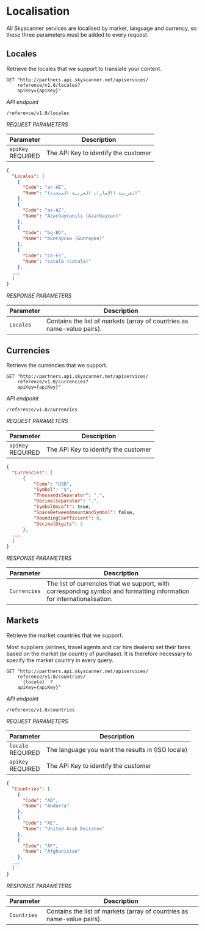 # Localisation

All Skyscanner services are localised by market, language and currency, so these three parameters must be added to every request.

## Locales

Retrieve the locales that we support to translate your content.

```shell
GET "http://partners.api.skyscanner.net/apiservices/
    reference/v1.0/locales?
    apiKey={apiKey}"
```

*API endpoint*

`/reference/v1.0/locales`

*REQUEST PARAMETERS*

| Parameter | Description |
| --------- | ------- |
| ```apiKey``` <br><span class="required">REQUIRED</span> | The API Key to identify the customer |

```json
{
  "Locales": [
    {
      "Code": "ar-AE",
      "Name": "العربية (الإمارات العربية المتحدة)"
    },
    {
      "Code": "az-AZ",
      "Name": "Azərbaycan­ılı (Azərbaycan)"
    },
    {
      "Code": "bg-BG",
      "Name": "български (България)"
    },
    {
      "Code": "ca-ES",
      "Name": "català (català)"
    },
  ...
  ]
}
```


*RESPONSE PARAMETERS*

| Parameter | Description |
| --- | --- |
| ```Locales``` | Contains the list of markets (array of countries as name-value pairs). |


## Currencies

Retrieve the currencies that we support.

```shell
GET "http://partners.api.skyscanner.net/apiservices/
    reference/v1.0/currencies?
    apiKey={apiKey}"
```
*API endpoint*

`/reference/v1.0/currencies`

*REQUEST PARAMETERS*

Parameter | Description |
--------- | ------- |
```apiKey``` <br><span class="required">REQUIRED</span> | The API Key to identify the customer |

```json
{
  "Currencies": [
      {
          "Code": "USD",
          "Symbol": "$",
          "ThousandsSeparator": ",",
          "DecimalSeparator": ".",
          "SymbolOnLeft": true,
          "SpaceBetweenAmountAndSymbol": false,
          "RoundingCoefficient": 0,
          "DecimalDigits": 2
      },
  ...
  ]
}
```


*RESPONSE PARAMETERS*

| Parameter | Description |
| --- | --- |
| ```Currencies``` | The list of currencies that we support, with corresponding symbol and formatting information for internationalisation. |


## Markets

Retrieve the market countries that we support.

Most suppliers (airlines, travel agents and car hire dealers) set their fares based on the market (or country of purchase). It is therefore necessary to specify the market country in every query.

```shell
GET "http://partners.api.skyscanner.net/apiservices/
    reference/v1.0/countries/
     `{locale}` ?
    apiKey={apiKey}"
```

*API endpoint*

`/reference/v1.0/countries`

*REQUEST PARAMETERS*

| Parameter | Description |
| --------- | ------- |
| ```locale``` <br><span class="required">REQUIRED</span> | The language you want the results in (ISO locale) |
| ```apiKey``` <br><span class="required">REQUIRED</span> | The API Key to identify the customer |

```json
{
  "Countries": [
    {
      "Code": "AD",
      "Name": "Andorra"
    },
    {
      "Code": "AE",
      "Name": "United Arab Emirates"
    },
    {
      "Code": "AF",
      "Name": "Afghanistan"
    },
  ...
  ]
}
```


*RESPONSE PARAMETERS*

| Parameter | Description |
| --- | --- |
| ```Countries``` | Contains the list of markets (array of countries as name-value pairs). |
